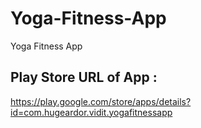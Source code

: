 # Yoga-Fitness-App
Yoga Fitness App

## Play Store URL of App :
https://play.google.com/store/apps/details?id=com.hugeardor.vidit.yogafitnessapp
